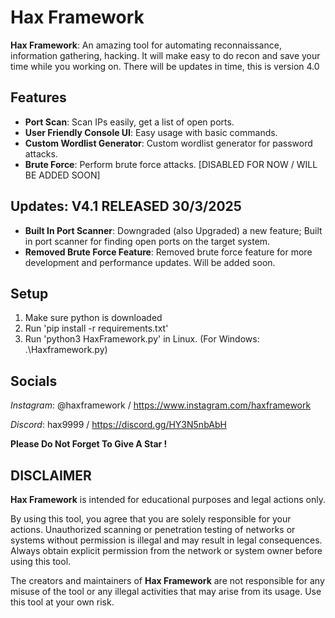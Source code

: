 # Hax Framework

**Hax Framework**: An amazing tool for automating reconnaissance, information gathering, hacking. It will make easy to do recon and save your time while you working on. There will be updates in time, this is version 4.0

## Features

- **Port Scan**: Scan IPs easily, get a list of open ports.
- **User Friendly Console UI**: Easy usage with basic commands.
- **Custom Wordlist Generator**: Custom wordlist generator for password attacks.
- **Brute Force**: Perform brute force attacks.    [DISABLED FOR NOW / WILL BE ADDED SOON]

## Updates: V4.1 RELEASED 30/3/2025
- **Built In Port Scanner**: Downgraded (also Upgraded) a new feature; Built in port scanner for finding open ports on the target system. 
- **Removed Brute Force Feature**: Removed brute force feature for more development and performance updates. Will be added soon.

## Setup

1. Make sure python is downloaded
2. Run 'pip install -r requirements.txt'
3. Run 'python3 HaxFramework.py' in Linux. (For Windows: .\Haxframework.py)

## Socials
*Instagram*: @haxframework / https://www.instagram.com/haxframework


*Discord*: hax9999 / https://discord.gg/HY3N5nbAbH

**Please Do Not Forget To Give A Star !**

## DISCLAIMER

**Hax Framework** is intended for educational purposes and legal actions only.

By using this tool, you agree that you are solely responsible for your actions. Unauthorized scanning or penetration testing of networks or systems without permission is illegal and may result in legal consequences. Always obtain explicit permission from the network or system owner before using this tool.

The creators and maintainers of **Hax Framework** are not responsible for any misuse of the tool or any illegal activities that may arise from its usage. Use this tool at your own risk.
